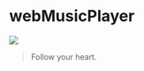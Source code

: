 # webMusicPlayer

![](https://pandao.github.io/editor.md/examples/images/4.jpg)

> Follow your heart.
